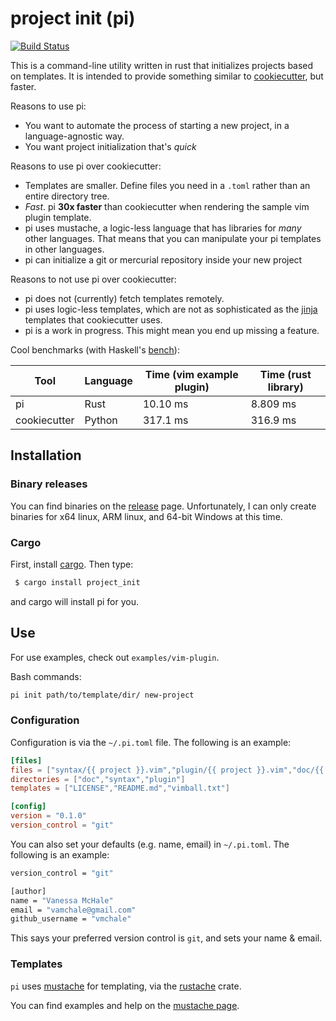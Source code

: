 # project init (pi)

[![Build Status](https://travis-ci.org/vmchale/project-init.svg?branch=master)](https://travis-ci.org/vmchale/project-init)

This is a command-line utility written in rust that initializes projects based
on templates.
It is intended to provide something similar to
[cookiecutter](https://github.com/audreyr/cookiecutter), but faster. 

Reasons to use pi:
  - You want to automate the process of starting a new project, in a
    language-agnostic way.
  - You want project initialization that's *quick*

Reasons to use pi over cookiecutter:
  - Templates are smaller. Define files you need in a `.toml` rather than an
    entire directory tree.
  - *Fast*. pi **30x faster** than cookiecutter when rendering the sample vim
    plugin template.
  - pi uses mustache, a logic-less language that has libraries for *many* other
    languages. That means that you can manipulate your pi templates in other
    languages.
  - pi can initialize a git or mercurial repository inside your new project

Reasons to not use pi over cookiecutter:
  - pi does not (currently) fetch templates remotely.
  - pi uses logic-less templates, which are not as sophisticated as the
    [jinja](http://jinja.pocoo.org/) templates that cookiecutter uses.
  - pi is a work in progress. This might mean you end up missing a feature.

Cool benchmarks (with Haskell's [bench](https://github.com/Gabriel439/bench)):

| Tool | Language | Time (vim example plugin) | Time (rust library) |
| ---- | -------- | ------------------------- | ------------------- |
| pi | Rust | 10.10 ms | 8.809 ms
| cookiecutter | Python | 317.1 ms | 316.9 ms |

## Installation

### Binary releases

You can find binaries on the 
[release](https://github.com/vmchale/project-init/releases) page. Unfortunately, 
I can only create binaries for x64 linux, ARM linux, and 64-bit Windows at this time.

### Cargo

First, install [cargo](https://rustup.rs/). Then type:

```bash
 $ cargo install project_init
```

and cargo will install pi for you. 

## Use

For use examples, check out `examples/vim-plugin`. 

Bash commands:

```bash
pi init path/to/template/dir/ new-project
```

### Configuration

Configuration is via the `~/.pi.toml` file. The following is an example:

```toml
[files]
files = ["syntax/{{ project }}.vim","plugin/{{ project }}.vim","doc/{{ project }}.txt"]
directories = ["doc","syntax","plugin"]
templates = ["LICENSE","README.md","vimball.txt"]

[config]
version = "0.1.0"
version_control = "git"
```

You can also set your defaults (e.g. name, email) in `~/.pi.toml`. The following is an example:

```bash
version_control = "git"

[author]
name = "Vanessa McHale"
email = "vamchale@gmail.com"
github_username = "vmchale"
```

This says your preferred version control is `git`, and sets your name & email.

### Templates

`pi` uses [mustache](https://mustache.github.io/) for templating, via the
[rustache](https://github.com/rustache/rustache) crate.

You can find examples and help on the [mustache page](https://mustache.github.io/).
